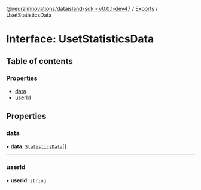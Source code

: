 [@neuralinnovations/dataisland-sdk - v0.0.1-dev47](../../README.md) / [Exports](../modules.md) / UsetStatisticsData

# Interface: UsetStatisticsData

## Table of contents

### Properties

- [data](UsetStatisticsData.md#data)
- [userId](UsetStatisticsData.md#userid)

## Properties

### data

• **data**: [`StatisticsData`](StatisticsData.md)[]

___

### userId

• **userId**: `string`
